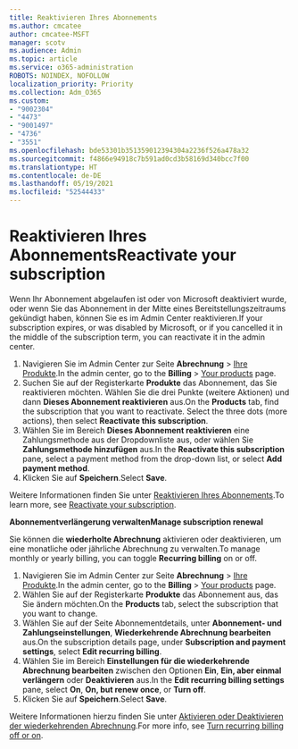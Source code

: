 ```yaml
---
title: Reaktivieren Ihres Abonnements
ms.author: cmcatee
author: cmcatee-MSFT
manager: scotv
ms.audience: Admin
ms.topic: article
ms.service: o365-administration
ROBOTS: NOINDEX, NOFOLLOW
localization_priority: Priority
ms.collection: Adm_O365
ms.custom:
- "9002304"
- "4473"
- "9001497"
- "4736"
- "3551"
ms.openlocfilehash: bde53301b351359012394304a2236f526a478a32
ms.sourcegitcommit: f4866e94918c7b591ad0cd3b58169d340bcc7f00
ms.translationtype: HT
ms.contentlocale: de-DE
ms.lasthandoff: 05/19/2021
ms.locfileid: "52544433"
---
```

# <a name="reactivate-your-subscription"></a><span data-ttu-id="729fe-102">Reaktivieren Ihres Abonnements</span><span class="sxs-lookup"><span data-stu-id="729fe-102">Reactivate your subscription</span></span>

<span data-ttu-id="729fe-103">Wenn Ihr Abonnement abgelaufen ist oder von Microsoft deaktiviert wurde, oder wenn Sie das Abonnement in der Mitte eines Bereitstellungszeitraums gekündigt haben, können Sie es im Admin Center reaktivieren.</span><span class="sxs-lookup"><span data-stu-id="729fe-103">If your subscription expires, or was disabled by Microsoft, or if you cancelled it in the middle of the subscription term, you can reactivate it in the admin center.</span></span>

1. <span data-ttu-id="729fe-104">Navigieren Sie im Admin Center zur Seite **Abrechnung** > [Ihre Produkte](https://go.microsoft.com/fwlink/p/?linkid=842054).</span><span class="sxs-lookup"><span data-stu-id="729fe-104">In the admin center, go to the **Billing** > [Your products](https://go.microsoft.com/fwlink/p/?linkid=842054) page.</span></span>
2. <span data-ttu-id="729fe-p101">Suchen Sie auf der Registerkarte **Produkte** das Abonnement, das Sie reaktivieren möchten. Wählen Sie die drei Punkte (weitere Aktionen) und dann **Dieses Abonnement reaktivieren** aus.</span><span class="sxs-lookup"><span data-stu-id="729fe-p101">On the **Products** tab, find the subscription that you want to reactivate. Select the three dots (more actions), then select **Reactivate this subscription**.</span></span>
3. <span data-ttu-id="729fe-107">Wählen Sie im Bereich **Dieses Abonnement reaktivieren** eine Zahlungsmethode aus der Dropdownliste aus, oder wählen Sie **Zahlungsmethode hinzufügen** aus.</span><span class="sxs-lookup"><span data-stu-id="729fe-107">In the **Reactivate this subscription** pane, select a payment method from the drop-down list, or select **Add payment method**.</span></span>
4. <span data-ttu-id="729fe-108">Klicken Sie auf **Speichern**.</span><span class="sxs-lookup"><span data-stu-id="729fe-108">Select **Save**.</span></span>

<span data-ttu-id="729fe-109">Weitere Informationen finden Sie unter [Reaktivieren Ihres Abonnements](/microsoft-365/commerce/subscriptions/reactivate-your-subscription).</span><span class="sxs-lookup"><span data-stu-id="729fe-109">To learn more, see [Reactivate your subscription](/microsoft-365/commerce/subscriptions/reactivate-your-subscription).</span></span>

<span data-ttu-id="729fe-110">**Abonnementverlängerung verwalten**</span><span class="sxs-lookup"><span data-stu-id="729fe-110">**Manage subscription renewal**</span></span>

<span data-ttu-id="729fe-111">Sie können die **wiederholte Abrechnung** aktivieren oder deaktivieren, um eine monatliche oder jährliche Abrechnung zu verwalten.</span><span class="sxs-lookup"><span data-stu-id="729fe-111">To manage monthly or yearly billing, you can toggle **Recurring billing** on or off.</span></span>

1. <span data-ttu-id="729fe-112">Navigieren Sie im Admin Center zur Seite **Abrechnung** > [Ihre Produkte](https://go.microsoft.com/fwlink/p/?linkid=842054).</span><span class="sxs-lookup"><span data-stu-id="729fe-112">In the admin center, go to the **Billing** > [Your products](https://go.microsoft.com/fwlink/p/?linkid=842054) page.</span></span>
2. <span data-ttu-id="729fe-113">Wählen Sie auf der Registerkarte **Produkte** das Abonnement aus, das Sie ändern möchten.</span><span class="sxs-lookup"><span data-stu-id="729fe-113">On the **Products** tab, select the subscription that you want to change.</span></span>
3. <span data-ttu-id="729fe-114">Wählen Sie auf der Seite Abonnementdetails, unter **Abonnement- und Zahlungseinstellungen**, **Wiederkehrende Abrechnung bearbeiten** aus.</span><span class="sxs-lookup"><span data-stu-id="729fe-114">On the subscription details page, under **Subscription and payment settings**, select **Edit recurring billing**.</span></span>
4. <span data-ttu-id="729fe-115">Wählen Sie im Bereich **Einstellungen für die wiederkehrende Abrechnung bearbeiten** zwischen den Optionen **Ein**, **Ein, aber einmal verlängern** oder **Deaktivieren** aus.</span><span class="sxs-lookup"><span data-stu-id="729fe-115">In the **Edit recurring billing settings** pane, select **On**, **On, but renew once**, or **Turn off**.</span></span>
5. <span data-ttu-id="729fe-116">Klicken Sie auf **Speichern**.</span><span class="sxs-lookup"><span data-stu-id="729fe-116">Select **Save**.</span></span>

<span data-ttu-id="729fe-117">Weitere Informationen hierzu finden Sie unter [Aktivieren oder Deaktivieren der wiederkehrenden Abrechnung](/microsoft-365/commerce/subscriptions/renew-your-subscription#turn-recurring-billing-off-or-on).</span><span class="sxs-lookup"><span data-stu-id="729fe-117">For more info, see [Turn recurring billing off or on](/microsoft-365/commerce/subscriptions/renew-your-subscription#turn-recurring-billing-off-or-on).</span></span>